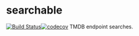 # searchable
[![Build Status](https://travis-ci.org/globalroo/searchable.svg?branch=master)](https://travis-ci.org/globalroo/searchable)[![codecov](https://codecov.io/gh/globalroo/searchable/branch/master/graph/badge.svg)](https://codecov.io/gh/globalroo/searchable)
TMDB endpoint searches.
